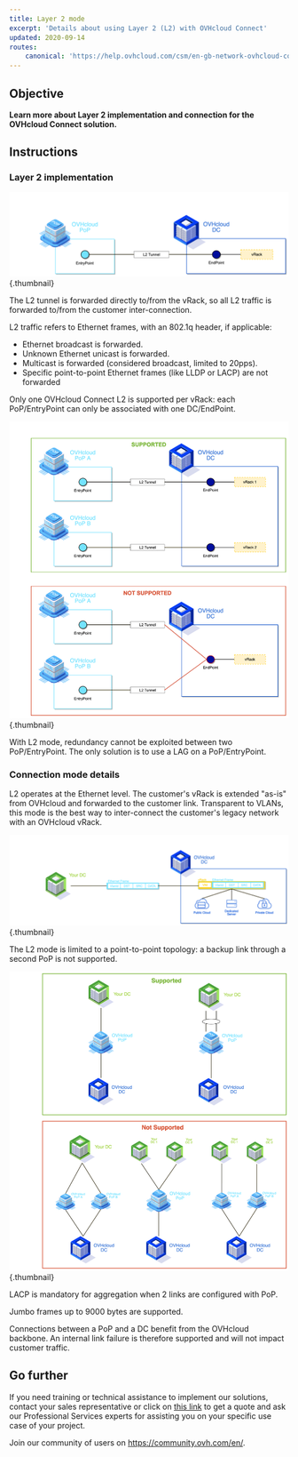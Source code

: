 ```yaml
---
title: Layer 2 mode
excerpt: 'Details about using Layer 2 (L2) with OVHcloud Connect'
updated: 2020-09-14
routes:
    canonical: 'https://help.ovhcloud.com/csm/en-gb-network-ovhcloud-connect-layer2?id=kb_article_view&sysparm_article=KB0045241'
---
```


## Objective

**Learn more about Layer 2 implementation and connection for the OVHcloud Connect solution.**

## Instructions

### Layer 2 implementation

![L2 Implementation](images/occ-l2-implementation.png){.thumbnail}

The L2 tunnel is forwarded directly to/from the vRack, so all L2 traffic is forwarded to/from the customer inter-connection.

L2 traffic refers to Ethernet frames, with an 802.1q header, if applicable:

- Ethernet broadcast is forwarded.
- Unknown Ethernet unicast is forwarded.
- Multicast is forwarded (considered broadcast, limited to 20pps).
- Specific point-to-point Ethernet frames (like LLDP or LACP) are not forwarded

Only one OVHcloud Connect L2 is supported per vRack: each PoP/EntryPoint can only be associated with one DC/EndPoint.

![Supported and unsupported L2 Design](images/occ-l2-supported-unsupported.png){.thumbnail}

With L2 mode, redundancy cannot be exploited between two PoP/EntryPoint. The only solution is to use a LAG on a PoP/EntryPoint.

### Connection mode details

L2 operates at the Ethernet level. The customer's vRack is extended "as-is" from OVHcloud and forwarded to the customer link. Transparent to VLANs, this mode is the best way to inter-connect the customer's legacy network with an OVHcloud vRack.

![L2 Trafic](images/occ-l2-trafic.png){.thumbnail}

The L2 mode is limited to a point-to-point topology: a backup link through a second PoP is not supported.

![L2 Topologies](images/occ-l2-topologies.png){.thumbnail}

LACP is mandatory for aggregation when 2 links are configured with PoP.

Jumbo frames up to 9000 bytes are supported.

Connections between a PoP and a DC benefit from the OVHcloud backbone. An internal link failure is therefore supported and will not impact customer traffic.

## Go further

If you need training or technical assistance to implement our solutions, contact your sales representative or click on [this link](https://www.ovhcloud.com/pl/professional-services/) to get a quote and ask our Professional Services experts for assisting you on your specific use case of your project.

Join our community of users on <https://community.ovh.com/en/>.

